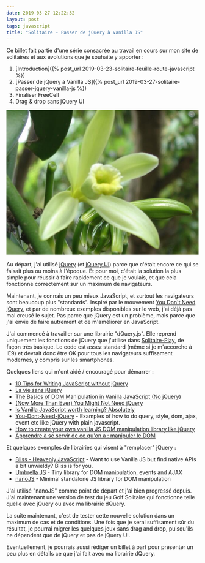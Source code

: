 ```yaml
---
date: 2019-03-27 12:22:32
layout: post
tags: javascript
title: "Solitaire - Passer de jQuery à Vanilla JS"
---
```


Ce billet fait partie d'une série consacrée au travail en cours sur mon site de
solitaires et aux évolutions que je souhaite y apporter :

1. [Introduction]({% post_url 2019-03-23-solitaire-feuille-route-javascript %})
2. [Passer de jQuery à Vanilla JS]({% post_url 2019-03-27-solitaire-passer-jquery-vanilla-js %})
3. Finaliser FreeCell
4. Drag & drop sans jQuery UI

![Vanille Bourbon - La Réunion](/public/2019/vanille.jpg)

Au départ, j'ai utilisé [jQuery](https://jquery.com/) (et
[jQuery UI](https://jqueryui.com/)) parce que c'était encore ce qui se faisait
plus ou moins à l'époque. Et pour moi, c'était la solution la plus simple pour
réussir à faire rapidement ce que je voulais, et que cela fonctionne
correctement sur un maximum de navigateurs.

Maintenant, je connais un peu mieux JavaScript, et surtout les navigateurs sont
beaucoup plus "standards". Inspiré par le mouvement
[You Don't Need jQuery](http://youmightnotneedjquery.com/), et par de nombreux
exemples disponibles sur le web, j'ai déjà pas mal creusé le sujet. Pas parce
que jQuery est un problème, mais parce que j'ai envie de faire autrement et de
m'améliorer en JavaScript.

J'ai commencé à travailler sur une librairie "dQuery.js". Elle reprend
uniquement les fonctions de jQuery que j'utilise dans
[Solitaire-Play](https://www.solitaire-play.com/), de façon très basique. Le
code est assez standard (même si je m'accorche à IE9) et devrait donc être OK
pour tous les navigateurs suffisament modernes, y compris sur les smartphones.

Quelques liens qui m'ont aidé / encouragé pour démarrer :

* [10 Tips for Writing JavaScript without jQuery](https://tutorialzine.com/2014/06/10-tips-for-writing-javascript-without-jquery)
* [La vie sans jQuery](https://fvsch.com/js-sans-jquery/)
* [The Basics of DOM Manipulation in Vanilla JavaScript (No jQuery) ](https://www.sitepoint.com/dom-manipulation-vanilla-javascript-no-jquery/)
* [(Now More Than Ever) You Might Not Need jQuery](https://css-tricks.com/now-ever-might-not-need-jquery/)
* [Is Vanilla JavaScript worth learning? Absolutely](https://medium.freecodecamp.org/is-vanilla-javascript-worth-learning-absolutely-c2c67140ac34)
* [You-Dont-Need-jQuery](https://github.com/nefe/You-Dont-Need-jQuery) -
  Examples of how to do query, style, dom, ajax, event etc like jQuery with
  plain javascript.
* [How to create your own vanilla JS DOM manipulation library like jQuery](https://gomakethings.com/how-to-create-your-own-vanilla-js-dom-manipulation-library-like-jquery/)
* [Apprendre à se servir de ce qu'on a : manipuler le DOM](http://jesmodrazik.fr/article/apprendre-a-se-servir-de-ce-quon-a-manipuler-dom/)

Et quelques exemples de librairies qui visent à "remplacer" jQuery :

* [Bliss - Heavenly JavaScript](https://blissfuljs.com/) - Want to use Vanilla
  JS but find native APIs a bit unwieldy? Bliss is for you.
* [Umbrella JS](https://umbrellajs.com/) - Tiny library for DOM manipulation,
  events and AJAX
* [nanoJS](https://vladocar.github.io/nanoJS/) - Minimal standalone JS library
  for DOM manipulation

J'ai utilisé "nanoJS" comme point de départ et j'ai bien progressé depuis. J'ai
maintenant une version de test du jeu Golf Solitaire qui fonctionne telle quelle
avec jQuery ou avec ma librairie dQuery.

La suite maintenant, c'est de tester cette nouvelle solution dans un maximum de
cas et de conditions. Une fois que je serai suffisament sûr du résultat, je
pourrai migrer les quelques jeux sans drag and drop, puisqu'ils ne dépendent que
de jQuery et pas de jQuery UI.

Eventuellement, je pourrais aussi rédiger un billet à part pour présenter un
peu plus en détails ce que j'ai fait avec ma librairie dQuery.
